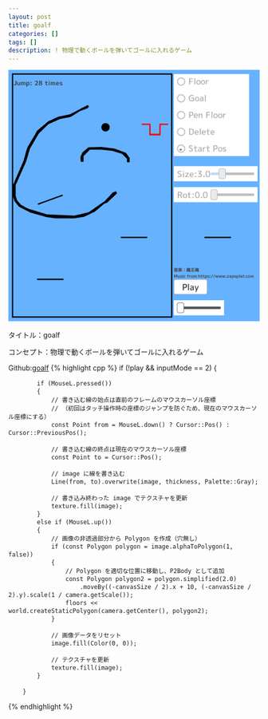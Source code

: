 ```yaml
---
layout: post
title: goalf
categories: []
tags: []
description: ! 物理で動くボールを弾いてゴールに入れるゲーム
---
```

![bear](https://raw.githubusercontent.com/savioleung/savioleung.github.io/master/images/goalf_1.png)

タイトル：goalf

コンセプト：物理で動くボールを弾いてゴールに入れるゲーム

Github:[goalf](https://github.com/savioleung/goalf)
{% highlight cpp %}
if (!play && inputMode == 2)
		{

			if (MouseL.pressed())
			{
				// 書き込む線の始点は直前のフレームのマウスカーソル座標
				// （初回はタッチ操作時の座標のジャンプを防ぐため、現在のマウスカーソル座標にする）
				const Point from = MouseL.down() ? Cursor::Pos() : Cursor::PreviousPos();

				// 書き込む線の終点は現在のマウスカーソル座標
				const Point to = Cursor::Pos();

				// image に線を書き込む
				Line(from, to).overwrite(image, thickness, Palette::Gray);

				// 書き込み終わった image でテクスチャを更新
				texture.fill(image);
			}
			else if (MouseL.up())
			{
				// 画像の非透過部分から Polygon を作成（穴無し）
				if (const Polygon polygon = image.alphaToPolygon(1, false))
				{
					// Polygon を適切な位置に移動し、P2Body として追加
					const Polygon polygon2 = polygon.simplified(2.0)
						.moveBy((-canvasSize / 2).x + 10, (-canvasSize / 2).y).scale(1 / camera.getScale());
					floors << world.createStaticPolygon(camera.getCenter(), polygon2);
				}

				// 画像データをリセット
				image.fill(Color(0, 0));

				// テクスチャを更新
				texture.fill(image);
			}

		}
{% endhighlight %}

